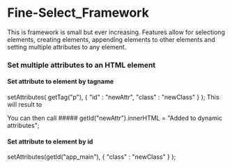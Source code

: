 # Fine-Select_Framework

This is framework is small but ever increasing. Features allow for selectiong elements, 
creating elements, appending elements to other elements and setting multiple attributes to any element.

### Set multiple attributes to an HTML element 

#### Set attribute to element by tagname
setAttributes( getTag("p"), 
    { "id" : "newAttr", "class" : "newClass" }
);
This will result to <p id="newAttr" class="newClass"></p>
You can then call ##### getId("newAttr").innerHTML = "Added to dynamic attributes";

#### Set attribute to element by id 
setAttributes(getId("app_main"), 
    { "class" : "newClass" }
);
